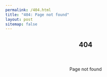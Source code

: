 ```yaml
---
permalink: /404.html
title: "404: Page not found"
layout: post
sitemap: false
---
```


<article>
  <center>
  <header><h1>404</h1></header>
  <p>Page not found</p>
  </center>
</article>
